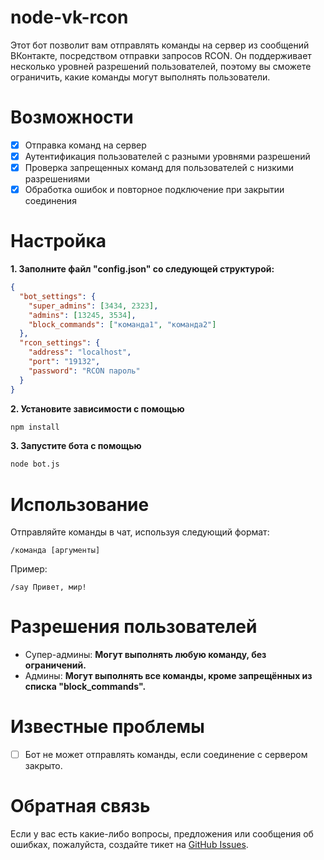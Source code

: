 # node-vk-rcon
Этот бот позволит вам отправлять команды на сервер из сообщений ВКонтакте, посредством отправки запросов RCON.
Он поддерживает несколько уровней разрешений пользователей, поэтому вы сможете ограничить, какие команды могут выполнять пользователи.

# Возможности
- [X] Отправка команд на сервер
- [X] Аутентификация пользователей с разными уровнями разрешений
- [X] Проверка запрещенных команд для пользователей с низкими разрешениями
- [X] Обработка ошибок и повторное подключение при закрытии соединения

# Настройка
__1. Заполните файл "config.json" со следующей структурой:__
```json
{
  "bot_settings": {
    "super_admins": [3434, 2323],
    "admins": [13245, 3534],
    "block_commands": ["команда1", "команда2"]
  },
  "rcon_settings": {
    "address": "localhost",
    "port": "19132",
    "password": "RCON пароль"
  }
}
```

__2. Установите зависимости с помощью__
```bash
npm install
```

__3. Запустите бота с помощью__
```bash
node bot.js
```

# Использование
Отправляйте команды в чат, используя следующий формат:
```
/команда [аргументы]
```

Пример:
```
/say Привет, мир!
```

# Разрешения пользователей
- Супер-админы: __Могут выполнять любую команду, без ограничений.__
- Админы: __Могут выполнять все команды, кроме запрещённых из списка "block_commands".__

# Известные проблемы
- [ ] Бот не может отправлять команды, если соединение с сервером закрыто.

# Обратная связь
Если у вас есть какие-либо вопросы, предложения или сообщения об ошибках, пожалуйста, создайте тикет на <a href="https://github.com/LiteCoreTeam/node-vk-rcon/issues">GitHub Issues</a>.

